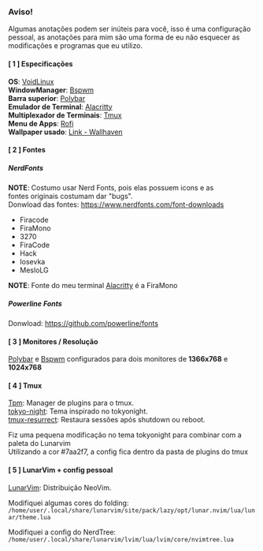 ### Aviso!
Algumas anotações podem ser inúteis para você, isso é uma configuração pessoal, as anotações para mim são uma forma de eu não esquecer as modificações e programas que eu utilizo.

#### [ 1 ] Especificações
**OS**: [VoidLinux](https://voidlinux.org/)<br/>
**WindowManager**: [Bspwm](https://github.com/baskerville/bspwm)<br/>
**Barra superior**: [Polybar](https://github.com/polybar/polybar)<br/>
**Emulador de Terminal**: [Alacritty](https://github.com/alacritty/alacritty)<br/>
**Multiplexador de Terminais**: [Tmux](https://github.com/tmux/tmux)<br/>
**Menu de Apps**: [Rofi](https://github.com/davatorium/rofi)<br/>
**Wallpaper usado**: [Link - Wallhaven](https://wallhaven.cc/w/0161q1)<br/>

#### [ 2 ] Fontes
##### **NerdFonts**
**NOTE**: Costumo usar Nerd Fonts, pois elas possuem icons e as<br/> fontes originais costumam dar "bugs".
    <br/>Donwload das fontes: https://www.nerdfonts.com/font-downloads
- Firacode
- FiraMono 
- 3270
- FiraCode
- Hack
- Iosevka
- MesloLG<br/>

**NOTE**: Fonte do meu terminal [Alacritty](https://github.com/alacritty/alacritty) é a FiraMono

##### **Powerline Fonts**
Donwload: https://github.com/powerline/fonts


#### [ 3 ] Monitores / Resolução
[Polybar](https://github.com/polybar/polybar) e [Bspwm](https://github.com/baskerville/bspwm) configurados para dois monitores de **1366x768** e **1024x768**

#### [ 4 ] Tmux
[Tpm](https://github.com/tmux-plugins/tpm): Manager de plugins para o tmux.<br/>
[tokyo-night](https://github.com/janoamaral/tokyo-night-tmux): Tema inspirado no tokyonight.<br/>
[tmux-resurrect](https://github.com/tmux-plugins/tmux-resurrect): Restaura sessões após shutdown ou reboot.<br/>

Fiz uma pequena modificação no tema tokyonight para combinar com a paleta do Lunarvim<br/>
Utilizando a cor #7aa2f7, a config fica dentro da pasta de plugins do tmux

#### [ 5 ] LunarVim + config pessoal
[LunarVim](https://www.lunarvim.org/): Distribuição NeoVim.<br/>

Modifiquei algumas cores do folding:
`/home/user/.local/share/lunarvim/site/pack/lazy/opt/lunar.nvim/lua/lunar/theme.lua`<br/>

Modifiquei a config do NerdTree:
`/home/user/.local/share/lunarvim/lvim/lua/lvim/core/nvimtree.lua`


